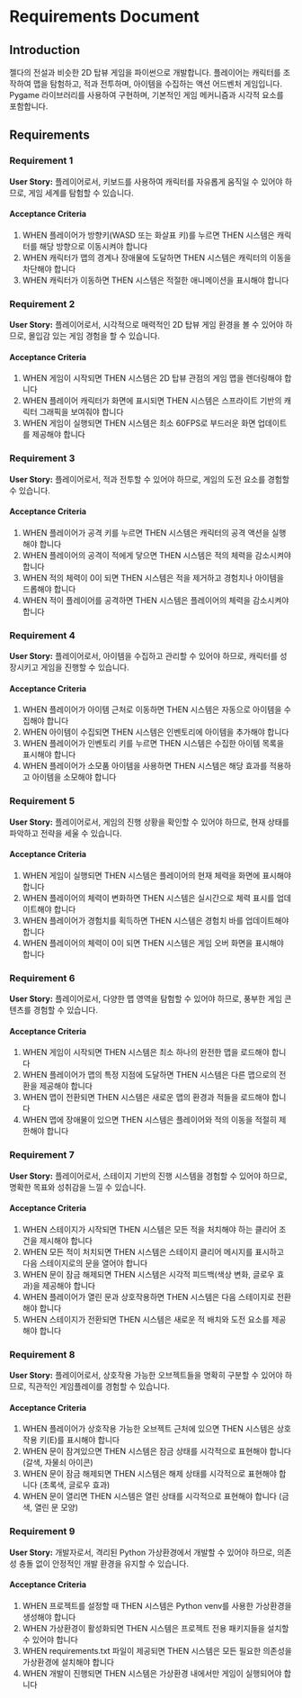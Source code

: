 # Requirements Document

## Introduction

젤다의 전설과 비슷한 2D 탑뷰 게임을 파이썬으로 개발합니다. 플레이어는 캐릭터를 조작하여 맵을 탐험하고, 적과 전투하며, 아이템을 수집하는 액션 어드벤처 게임입니다. Pygame 라이브러리를 사용하여 구현하며, 기본적인 게임 메커니즘과 시각적 요소를 포함합니다.

## Requirements

### Requirement 1

**User Story:** 플레이어로서, 키보드를 사용하여 캐릭터를 자유롭게 움직일 수 있어야 하므로, 게임 세계를 탐험할 수 있습니다.

#### Acceptance Criteria

1. WHEN 플레이어가 방향키(WASD 또는 화살표 키)를 누르면 THEN 시스템은 캐릭터를 해당 방향으로 이동시켜야 합니다
2. WHEN 캐릭터가 맵의 경계나 장애물에 도달하면 THEN 시스템은 캐릭터의 이동을 차단해야 합니다
3. WHEN 캐릭터가 이동하면 THEN 시스템은 적절한 애니메이션을 표시해야 합니다

### Requirement 2

**User Story:** 플레이어로서, 시각적으로 매력적인 2D 탑뷰 게임 환경을 볼 수 있어야 하므로, 몰입감 있는 게임 경험을 할 수 있습니다.

#### Acceptance Criteria

1. WHEN 게임이 시작되면 THEN 시스템은 2D 탑뷰 관점의 게임 맵을 렌더링해야 합니다
2. WHEN 플레이어 캐릭터가 화면에 표시되면 THEN 시스템은 스프라이트 기반의 캐릭터 그래픽을 보여줘야 합니다
3. WHEN 게임이 실행되면 THEN 시스템은 최소 60FPS로 부드러운 화면 업데이트를 제공해야 합니다

### Requirement 3

**User Story:** 플레이어로서, 적과 전투할 수 있어야 하므로, 게임의 도전 요소를 경험할 수 있습니다.

#### Acceptance Criteria

1. WHEN 플레이어가 공격 키를 누르면 THEN 시스템은 캐릭터의 공격 액션을 실행해야 합니다
2. WHEN 플레이어의 공격이 적에게 닿으면 THEN 시스템은 적의 체력을 감소시켜야 합니다
3. WHEN 적의 체력이 0이 되면 THEN 시스템은 적을 제거하고 경험치나 아이템을 드롭해야 합니다
4. WHEN 적이 플레이어를 공격하면 THEN 시스템은 플레이어의 체력을 감소시켜야 합니다

### Requirement 4

**User Story:** 플레이어로서, 아이템을 수집하고 관리할 수 있어야 하므로, 캐릭터를 성장시키고 게임을 진행할 수 있습니다.

#### Acceptance Criteria

1. WHEN 플레이어가 아이템 근처로 이동하면 THEN 시스템은 자동으로 아이템을 수집해야 합니다
2. WHEN 아이템이 수집되면 THEN 시스템은 인벤토리에 아이템을 추가해야 합니다
3. WHEN 플레이어가 인벤토리 키를 누르면 THEN 시스템은 수집한 아이템 목록을 표시해야 합니다
4. WHEN 플레이어가 소모품 아이템을 사용하면 THEN 시스템은 해당 효과를 적용하고 아이템을 소모해야 합니다

### Requirement 5

**User Story:** 플레이어로서, 게임의 진행 상황을 확인할 수 있어야 하므로, 현재 상태를 파악하고 전략을 세울 수 있습니다.

#### Acceptance Criteria

1. WHEN 게임이 실행되면 THEN 시스템은 플레이어의 현재 체력을 화면에 표시해야 합니다
2. WHEN 플레이어의 체력이 변화하면 THEN 시스템은 실시간으로 체력 표시를 업데이트해야 합니다
3. WHEN 플레이어가 경험치를 획득하면 THEN 시스템은 경험치 바를 업데이트해야 합니다
4. WHEN 플레이어의 체력이 0이 되면 THEN 시스템은 게임 오버 화면을 표시해야 합니다

### Requirement 6

**User Story:** 플레이어로서, 다양한 맵 영역을 탐험할 수 있어야 하므로, 풍부한 게임 콘텐츠를 경험할 수 있습니다.

#### Acceptance Criteria

1. WHEN 게임이 시작되면 THEN 시스템은 최소 하나의 완전한 맵을 로드해야 합니다
2. WHEN 플레이어가 맵의 특정 지점에 도달하면 THEN 시스템은 다른 맵으로의 전환을 제공해야 합니다
3. WHEN 맵이 전환되면 THEN 시스템은 새로운 맵의 환경과 적들을 로드해야 합니다
4. WHEN 맵에 장애물이 있으면 THEN 시스템은 플레이어와 적의 이동을 적절히 제한해야 합니다

### Requirement 7

**User Story:** 플레이어로서, 스테이지 기반의 진행 시스템을 경험할 수 있어야 하므로, 명확한 목표와 성취감을 느낄 수 있습니다.

#### Acceptance Criteria

1. WHEN 스테이지가 시작되면 THEN 시스템은 모든 적을 처치해야 하는 클리어 조건을 제시해야 합니다
2. WHEN 모든 적이 처치되면 THEN 시스템은 스테이지 클리어 메시지를 표시하고 다음 스테이지로의 문을 열어야 합니다
3. WHEN 문이 잠금 해제되면 THEN 시스템은 시각적 피드백(색상 변화, 글로우 효과)을 제공해야 합니다
4. WHEN 플레이어가 열린 문과 상호작용하면 THEN 시스템은 다음 스테이지로 전환해야 합니다
5. WHEN 스테이지가 전환되면 THEN 시스템은 새로운 적 배치와 도전 요소를 제공해야 합니다

### Requirement 8

**User Story:** 플레이어로서, 상호작용 가능한 오브젝트들을 명확히 구분할 수 있어야 하므로, 직관적인 게임플레이를 경험할 수 있습니다.

#### Acceptance Criteria

1. WHEN 플레이어가 상호작용 가능한 오브젝트 근처에 있으면 THEN 시스템은 상호작용 키(E)를 표시해야 합니다
2. WHEN 문이 잠겨있으면 THEN 시스템은 잠금 상태를 시각적으로 표현해야 합니다 (갈색, 자물쇠 아이콘)
3. WHEN 문이 잠금 해제되면 THEN 시스템은 해제 상태를 시각적으로 표현해야 합니다 (초록색, 글로우 효과)
4. WHEN 문이 열리면 THEN 시스템은 열린 상태를 시각적으로 표현해야 합니다 (금색, 열린 문 모양)

### Requirement 9

**User Story:** 개발자로서, 격리된 Python 가상환경에서 개발할 수 있어야 하므로, 의존성 충돌 없이 안정적인 개발 환경을 유지할 수 있습니다.

#### Acceptance Criteria

1. WHEN 프로젝트를 설정할 때 THEN 시스템은 Python venv를 사용한 가상환경을 생성해야 합니다
2. WHEN 가상환경이 활성화되면 THEN 시스템은 프로젝트 전용 패키지들을 설치할 수 있어야 합니다
3. WHEN requirements.txt 파일이 제공되면 THEN 시스템은 모든 필요한 의존성을 가상환경에 설치해야 합니다
4. WHEN 개발이 진행되면 THEN 시스템은 가상환경 내에서만 게임이 실행되어야 합니다
